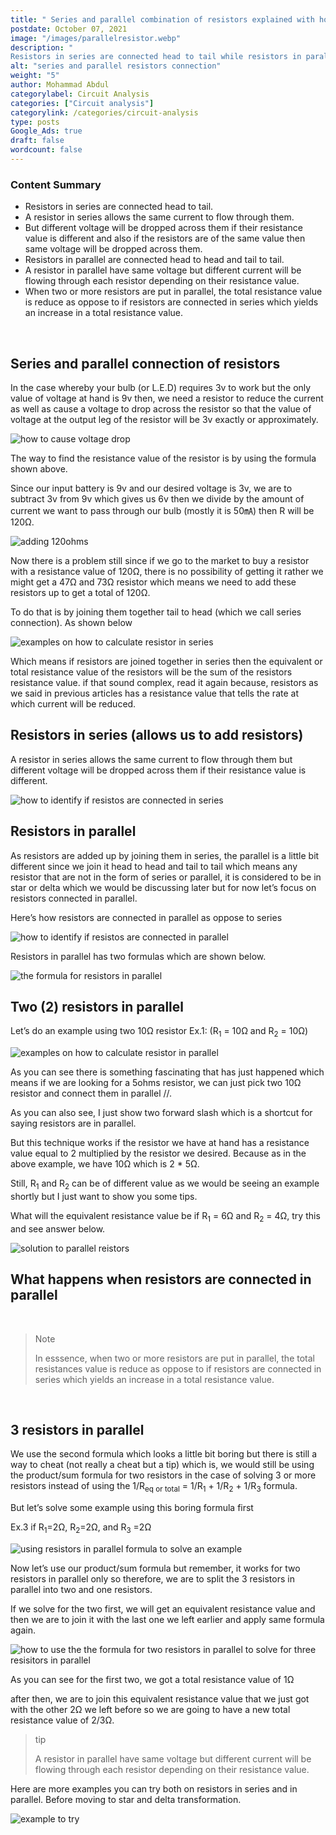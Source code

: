 ```yaml
---
title: " Series and parallel combination of resistors explained with how to identify them"
postdate: October 07, 2021
image: "/images/parallelresistor.webp"
description: "
Resistors in series are connected head to tail while resistors in parallel are connected head to head and tail to tail which means if they are not connect in this form then they are connected in star or delta"
alt: "series and parallel resistors connection"
weight: "5"
author: Mohammad Abdul
categorylabel: Circuit Analysis
categories: ["Circuit analysis"]
categorylink: /categories/circuit-analysis
type: posts 
Google_Ads: true
draft: false
wordcount: false
---
```


<div class="content-summary">
<h3>Content Summary</h3>
<ul>
<li>
    Resistors in <span class="text-emphasis">series</span> are connected head to tail.
</li>
<li>
    A resistor in series allows the <span class="text-emphasis">same current</span> to flow through
    them.
</li>
<li>
    But <span class="text-emphasis">different voltage</span> will be
    dropped across them if their resistance value is different and also if the resistors are of the same value then <span class="text-emphasis">same voltage</span> will be dropped across them.
</li>
<li>
    Resistors in <span class="text-emphasis">parallel</span> are connected head to head and tail to
    tail.</li>
    <li>
        A resistor in parallel have <span class="text-emphasis">same voltage</span> but <span class="text-emphasis">different current</span> will be
        flowing through each resistor depending on their resistance value.
    </li>
    <li>
   When two or more resistors are put in parallel, the total resistance value is reduce as oppose to if resistors are connected in series which yields an increase in a total resistance value.
    </li>
</ul>
</div>
<br>
<div class="content">
<h2>Series and parallel connection of resistors</h2>
<p>
In the case whereby your bulb (or L.E.D) requires 3v to work but the only value of voltage at hand
is 9v then, we need a resistor to reduce the current as well as cause a voltage to drop across the
resistor so that the value of voltage at the output leg of the resistor will be 3v exactly or
approximately.
</p>
<img loading="lazy" src="/images/voltagetodrop.webp" alt="how to cause voltage drop">
<p>
The way to find the resistance value of the resistor is by using the formula shown above.
</p>

<p>
Since our input battery is 9v and our desired voltage is 3v, we are to subtract 3v from 9v which
gives us
6v then we divide by the amount of current we want to pass through our bulb (mostly it is 50&#13187)
then R
will be 120&#8486.
</p>
<img loading="lazy" src="/images/120ohmsadd.webp" alt="adding 120ohms">

<p>
Now there is a problem still since if we go to the market to buy a resistor with a resistance value
of 120&#8486, there is no possibility of getting it rather we might get a 47&#8486 and 73&#8486
resistor
which means we need to add these resistors up to get a total of 120&#8486.
</p>

<p>
To do that is by joining them together <span class="text-emphasis">tail to head</span> (which we
call <span class="text-emphasis">series connection</span>). As shown below
</p>
<img loading="lazy" src="/images/seriesresistoradd.webp" alt="examples on how to calculate resistor in series">
<p>
Which means if resistors are joined together in series then the equivalent or total resistance value
of the
resistors will be the sum of the resistors resistance value. if that sound complex, read it again
because, resistors as we said in previous articles has a resistance value that tells the rate at
which current will be reduced.
</p>
<h2>Resistors in series (allows us to add resistors)</h2>
<p>
A resistor in series allows the same current to flow through them but different voltage will be
dropped across them if their resistance value is different.
</p>
<img loading="lazy" src="/images/seriestips.webp" alt="how to identify if resistos are connected in series">
<h2>Resistors in parallel</h2>
<p>
As resistors are added up by joining them in series, the parallel is a little bit different since we
join it <span class="text-emphasis">head to head</span> and <span class="text-emphasis">tail to
    tail</span> which means any resistor that are not in the form
of series or parallel, it is considered to be in star or delta which we would be discussing later
but for now let’s focus on resistors connected in parallel. </p>

<p>
Here’s how resistors are connected in parallel as oppose to series
</p>
<img loading="lazy" src="/images/parallelresistor.webp" alt="how to identify if resistos are connected in parallel">
<p>
Resistors in parallel has two formulas which are shown below. </p>

<img loading="lazy" src="/images/parallelformula.webp" alt="the formula for resistors in parallel">
<h2>Two (2) resistors in parallel</h2>
<p>Let’s do an example using two 10&#8486 resistor Ex.1: (R<sub>1</sub> = 10&#8486 and R<sub>2</sub> =
10&#8486)</p>
<img loading="lazy" src="/images/rinpexample.webp" alt="examples on how to calculate resistor in parallel">
<p>
As you can see there is something fascinating that has just happened which means if we are looking
for
a 5ohms resistor, we can just pick two 10&#8486 resistor and connect them in parallel //.
</p>
<p>
As you can also see, I just show two forward slash which is a shortcut for saying resistors are in
parallel. </p>

<p>
But this technique works if the resistor we have at hand has a resistance value equal to 2
multiplied by the
resistor we desired. Because as in the above example, we have 10&#8486 which is 2 * 5&#8486.
</p>
<p>
Still, R<sub>1</sub> and R<sub>2</sub> can be of different value as we would be seeing an example
shortly but I just want
to show you some tips.
</p>

<p>
What will the equivalent resistance value be if R<sub>1</sub> = 6&#8486 and R<sub>2</sub> = 4&#8486,
try this and see answer below.
</p>

<img loading="lazy" class="hide-show-image" src="/images/rinpex2.webp" alt="solution to parallel reistors">

<h2>What happens when resistors are connected in parallel</h2>
<br>
<blockquote class="blockquote">
<p class="little-nugget">Note</p>
<p class="quote-text">
In esssence, when two or more resistors are put in parallel, the total resistances value is reduce as oppose to if resistors are connected in series which yields an increase in a total resistance value. </p>

</blockquote>
<br>
<h2>3 resistors in parallel </h2>
<p>
We use the second formula which looks a little bit boring but there is still a way to cheat (not
really a cheat but a tip) which is, we would still be using the product/sum formula for two
resistors in the case of solving 3 or more resistors instead of using the 1/R<sub>eq or total</sub>
= 1/R<sub>1</sub> + 1/R<sub>2</sub> + 1/R<sub>3</sub> formula.
</p>

<p>
But let’s solve some example using this boring formula first
</p>

<p>Ex.3 if R<sub>1</sub>=2&#8486, R<sub>2</sub>=2&#8486, and R<sub>3</sub> =2&#8486</p>
<img loading="lazy" src="/images/3rinp.webp" alt="using resistors in parallel formula to solve an example">
<p>Now let’s use our product/sum formula but remember, it works for two resistors in parallel only
so therefore, we are to split the 3 resistors in parallel into two and one resistors. </p>
<p>If we solve for the two first, we will get an equivalent resistance value and then we are to join it
with the last one we left earlier and apply same formula again.

</p>
<img loading="lazy" src="/images/3rinptestwithpoversum.webp" alt="how to use the the formula for two resistors in parallel to solve for three resisitors in parallel">
<p>
As you can see for the first two, we got a total resistance value of 1&#8486
</p>
<p>after then, we are to join this equivalent resistance value that we just got with the other 2&#8486
we left before so we are going to have a new total resistance value of 2/3&#8486.</p>
<blockquote class="blockquote">
<p class="little-nugget">tip</p>
<p class="quote-text">
    A resistor in parallel have same voltage but different current will be
    flowing through each resistor depending on their resistance value.
    </p>

</blockquote>
<p>Here are more examples you can try both on resistors in series and in parallel. Before moving to star
and delta transformation.</p>

<img loading="lazy" src="/images/extopractice.webp" alt="example to try">
